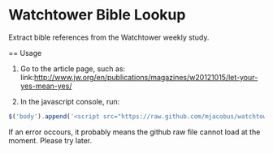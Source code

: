 Watchtower Bible Lookup
========================
Extract bible references from the Watchtower weekly study.


== Usage

1. Go to the article page, such as: link:http://www.jw.org/en/publications/magazines/w20121015/let-your-yes-mean-yes/

2. In the javascript console, run:

```javascript
$('body').append('<script src="https://raw.github.com/mjacobus/watchtower-bible-look-up/development/src/WatchtowerLookup.js" type="text/javascript"></script>');
```

If an error occours, it probably means the github raw file cannot load at the moment. Please try later.